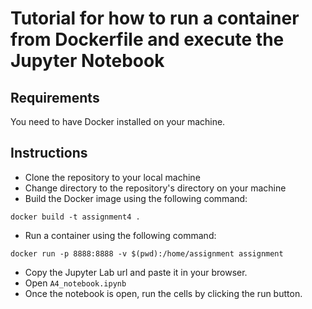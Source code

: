 # Tutorial for how to run a container from Dockerfile and execute the Jupyter Notebook

## Requirements

You need to have Docker installed on your machine. 

## Instructions
- Clone the repository to your local machine
- Change directory to the repository's directory on your machine
- Build the Docker image using the following command:
```
docker build -t assignment4 .
```
- Run a container using the following command:
```
docker run -p 8888:8888 -v $(pwd):/home/assignment assignment
```
- Copy the Jupyter Lab url and paste it in your browser. 
- Open `A4_notebook.ipynb`
- Once the notebook is open, run the cells by clicking the run button. 